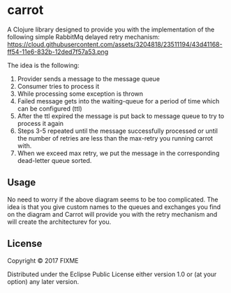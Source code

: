# carrot

A Clojure library designed to provide you with the implementation of the following simple RabbitMq delayed retry mechanism:
https://cloud.githubusercontent.com/assets/3204818/23511194/43d41168-ff54-11e6-832b-12ded7f57a53.png

The idea is the following:

1. Provider sends a message to the message queue
2. Consumer tries to process it
3. While processing some exception is thrown
4. Failed message gets into the waiting-queue for a period of time which can be configured (ttl)
5. After the ttl expired the message is put back to message queue to try to process it again
6. Steps 3-5 repeated until the message successfully processed or until the number of retries are less than the max-retry you running carrot with.
7. When we exceed max retry, we put the message in the corresponding dead-letter queue sorted.

## Usage

No need to worry if the above diagram seems to be too complicated. The idea is that you give custom names to the queues and exchanges you find on the diagram and Carrot will provide you with the retry mechanism and will create the architecturev for you.

## License

Copyright © 2017 FIXME

Distributed under the Eclipse Public License either version 1.0 or (at
your option) any later version.
